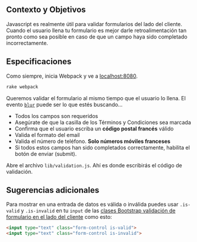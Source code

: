## Contexto y Objetivos

Javascript es realmente útil para validar formularios del lado del cliente.
Cuando el usuario llena tu formulario es mejor darle retroalimentación tan pronto como sea posible en caso de que un campo haya sido completado incorrectamente.

## Especificaciones

Como siempre, inicia Webpack y ve a [localhost:8080](http://localhost:8080).

```bash
rake webpack
```

Queremos validar el formulario al mismo tiempo que el usuario lo llena. El evento [`blur`](https://developer.mozilla.org/en-US/docs/Web/Events/blur) puede ser lo que estés buscando…

- Todos los campos son requeridos
- Asegúrate de que la casilla de los Términos y Condiciones sea marcada
- Confirma que el usuario escriba un **código postal francés** válido
- Valida el formato del email
- Valida el número de teléfono. **Solo números móviles franceses**
- Si todos estos campos han sido completados correctamente, habilita el botón de enviar (submit).

Abre el archivo `lib/validation.js`. Ahí es donde escribirás el código de validación.

## Sugerencias adicionales

Para mostrar en una entrada de datos es válida o inválida puedes usar `.is-valid` y `.is-invalid` en tu `input` de las [clases Bootstrap validación de formulario en el lado del cliente](https://getbootstrap.com/docs/4.3/components/forms/#server-side) como esto:

```html
<input type="text" class="form-control is-valid">
<input type="text" class="form-control is-invalid">
```

